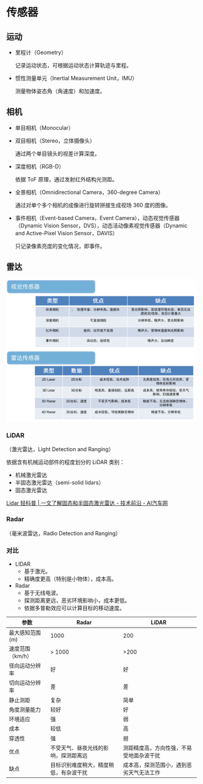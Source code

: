 # 传感器

## 运动

- 里程计（Geometry）

	记录运动状态，可根据运动状态计算轨迹与里程。
	
- 惯性测量单元（Inertial Measurement Unit，IMU）

  测量物体姿态角（角速度）和加速度。

## 相机

- 单目相机（Monocular）

- 双目相机（Stereo，立体摄像头）

	通过两个单目镜头的视差计算深度。

- 深度相机（RGB-D）

	依据 ToF 原理，通过发射红外结构光测距。

- 全景相机（Omnidirectional Camera，360-degree Camera）

	通过对单个多个相机的成像进行旋转拼接生成视场 360 度的图像。

- 事件相机（Event-based Camera，Event Camera），动态视觉传感器（Dynamic Vision Sensor，DVS），动态活动像素视觉传感器（Dynamic and Active-Pixel Vision Sensor，DAVIS）

	只记录像素亮度的变化情况，即事件。

## 雷达

![image-20230422201410334](images/传感器/image-20230422201410334.png)

### LiDAR

（激光雷达，Light Detection and Ranging）

依据含有机械运动部件的程度划分的 LiDAR 类别：

- 机械激光雷达
- 半固态激光雷达（semi-solid lidars）
- 固态激光雷达

[Lidar 轻科普 | 一文了解固态和半固态激光雷达 - 技术前沿 - AI汽车网](https://auto.vogel.com.cn/c1270452.shtml)

### Radar

（毫米波雷达，Radio Detection and Ranging）

### 对比

- LIDAR
  - 基于激光。
  - 精确度更高（特别是小物体），成本高。
- Radar
  - 基于无线电波。
  - 探测距离更远，恶劣环境影响小，成本更低。
  - 依据多普勒效应可以计算目标的移动速度。

| 参数             | Radar                                  | LiDAR                                    |
| ---------------- | -------------------------------------- | ---------------------------------------- |
| 最大感知范围(m)  | 1000                                   | 200                                      |
| 速度范围（km/h） | > 1000                                 | >200                                     |
| 径向运动分辨率   | 好                                     | 好                                       |
| 切向运动分辨率   | 差                                     | 差                                       |
| 静止测距         | 复杂                                   | 简单                                     |
| 角度测量能力     | 较好                                   | 好                                       |
| 环境适应         | 强                                     | 弱                                       |
| 成本             | 较低                                   | 高                                       |
| 穿透性           | 强                                     | 弱                                       |
| 优点             | 不受天气、昼夜光线的影响，探测距离远   | 测距精度高，方向性强，不易受地面杂波干扰 |
| 缺点             | 目标识别难度稍大，精度稍低，有杂波干扰 | 成本高，探测范围小，遇到恶劣天气无法工作 |
